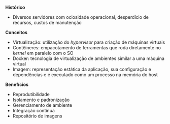 **Histórico**
- Diversos servidores com ociosidade operacional, desperdício de recursos, custos de manutenção

**Conceitos**
- Virtualização: utilização do *hypervisor* para criação de máquinas virtuais
- Contêineres: empacotamento de ferramentas que roda diretamente no *kernel* em paralelo com o SO
- Docker: tecnologia de virtualização de ambientes similar a uma máquina virtual
- Imagem: representação estática da aplicação, sua configuração e dependências e é executado como um processo na memória do host

**Benefícios**
- Reprodutibilidade
- Isolamento e padronização
- Gerenciamento de ambiente
- Integração contínua
- Repositório de imagens